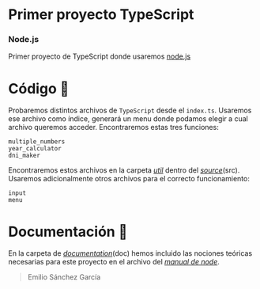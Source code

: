 # Primer proyecto TypeScript
### Node.js

Primer proyecto de TypeScript donde usaremos [node.js](https://nodejs.org)

# Código 🔎

Probaremos distintos archivos de `TypeScript` desde el `index.ts`. Usaremos ese archivo como índice, generará un menu donde podamos elegir a cual archivo queremos acceder. Encontraremos estas tres funciones:
```
multiple_numbers
year_calculator
dni_maker
```
Encontraremos estos archivos en la carpeta *[util](https://github.com/SanchezGarciaEmilio/20211008-Primer_proyecto_typescript/tree/main/src/util)* dentro del *[source](https://github.com/SanchezGarciaEmilio/20211008-Primer_proyecto_typescript/tree/main/src)*(src). Usaremos adicionalmente otros archivos para el correcto funcionamiento:
```
input
menu
```


# Documentación 📝

En la carpeta de *[documentation](https://github.com/SanchezGarciaEmilio/20211008-Primer_proyecto_typescript/tree/main/doc)*(doc) hemos incluido las nociones teóricas necesarias para este proyecto en el archivo del *[manual de node](https://github.com/SanchezGarciaEmilio/20211008-Primer_proyecto_typescript/blob/main/doc/Manual_node.pdf)*.



> Emilio Sánchez García
